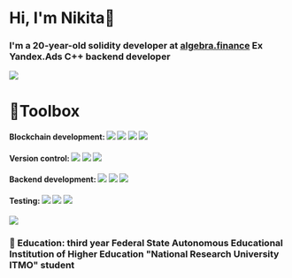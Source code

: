 <div id="header">
 <h1> Hi, I'm Nikita👋 </h1>
  <h3> I'm a 20-year-old solidity developer at <a href="https://algebra.finance/" target="_blank">algebra.finance</a> Ex Yandex.Ads C++ backend developer </h3>
  <img src="https://tenor.com/ru/view/fast-cat-cat-excited-jumping-gif-23730276"/>
</div>

<div id="header">
 <h1> 📁Toolbox </h1>
  <h4>Blockchain development:  <img src="https://img.shields.io/badge/EVM blockchains-blue"/> <img src="https://img.shields.io/badge/Solidity-blue"/> <img src="https://img.shields.io/badge/TS/JS-blue"/> <img src="https://img.shields.io/badge/Hardhat-blue"/></h4> 
  <h4>Version control:  <img src="https://img.shields.io/badge/Git-blue"/> <img src="https://img.shields.io/badge/GitHub-blue"/> <img src="https://img.shields.io/badge/Gitlab-blue"/></h4> 
  <h4>Backend development:  <img src="https://img.shields.io/badge/Golang-blue"/> <img src="https://img.shields.io/badge/C++-blue"/> <img src="https://img.shields.io/badge/Python (Django framework)-blue"/></h4>
  <h4>Testing:  <img src="https://img.shields.io/badge/PyTest-blue"/> <img src="https://img.shields.io/badge/catch2-blue"/> <img src="https://img.shields.io/badge/mocha-blue"/></h4>
  <img src="https://tenor.com/ru/view/rofa-cat-rofa-cat-dance-fast-gif-19163304"/>
</div>

<div>
  <h3>🏫 Education: third year Federal State Autonomous Educational Institution of Higher Education "National Research University ITMO" student</h3>
</div>
<!--
**fourlen/fourlen** is a ✨ _special_ ✨ repository because its `README.md` (this file) appears on your GitHub profile.

Here are some ideas to get you started:

- 🔭 I’m currently working on ...
- 🌱 I’m currently learning ...
- 👯 I’m looking to collaborate on ...
- 🤔 I’m looking for help with ...
- 💬 Ask me about ...
- 📫 How to reach me: ...
- 😄 Pronouns: ...
- ⚡ Fun fact: ...
-->
